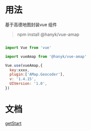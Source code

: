 
# 用法

基于高德地图封装vue 组件

>npm install @hanyk/vue-amap

```javascript

import Vue from 'vue'

import vueAmap from '@hanyk/vue-amap'

Vue.use(vueAmap,{
  key:xxxx,
  plugin:['AMap.Geocoder'],
  v: '1.4.15',
  UIVersion: '1.0',
})
```

# 文档

[getStart](https://hyk51594176.github.io/vue-amap/)
